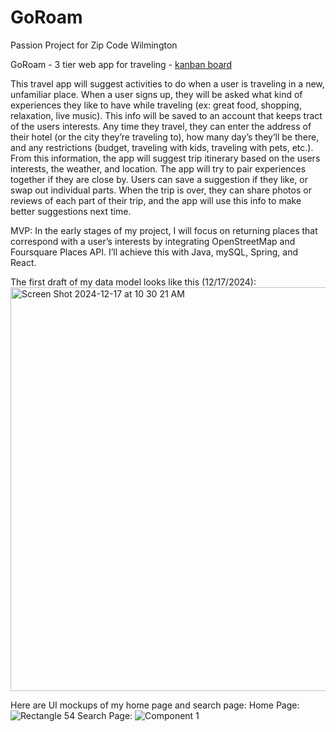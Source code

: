 # GoRoam
Passion Project for Zip Code Wilmington

GoRoam - 3 tier web app for traveling - [kanban board](https://github.com/users/alyssaresh/projects/1/views/1)

This travel app will suggest activities to do when a user is traveling in a new, unfamiliar place. When a user signs up, they will be asked what kind of experiences they like to have while traveling (ex: great food, shopping, relaxation, live music). This info will be saved to an account that keeps tract of the users interests. Any time they travel, they can enter the address of their hotel (or the city they’re traveling to), how many day’s they’ll be there, and any restrictions (budget, traveling with kids, traveling with pets, etc.). From this information, the app will suggest trip itinerary based on the users interests, the weather, and location. The app will try to pair experiences together if they are close by. Users can save a suggestion if they like, or swap out individual parts. When the trip is over, they can share photos or reviews of each part of their trip, and the app will use this info to make better suggestions next time.

MVP: In the early stages of my project, I will focus on returning places that correspond with a user’s interests by integrating OpenStreetMap and Foursquare Places API. I’ll achieve this with Java, mySQL, Spring, and React.

The first draft of my data model looks like this (12/17/2024):
<img width="646" alt="Screen Shot 2024-12-17 at 10 30 21 AM" src="https://github.com/user-attachments/assets/8e4efd5a-ae4c-4cb3-a53c-f4c27e8ce769" />

Here are UI mockups of my home page and search page: 
Home Page:
![Rectangle 54](https://github.com/user-attachments/assets/735b2080-e285-4c5c-893a-c6bd32b6e066)
Search Page:
![Component 1](https://github.com/user-attachments/assets/c048d2b6-1f84-414d-969b-b31f1c54aa9c)

